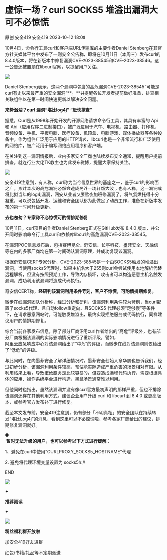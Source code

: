 #  虚惊一场？curl SOCKS5 堆溢出漏洞大可不必惊慌   
原创 安全419  安全419   2023-10-12 18:08  
  
[](https://mp.weixin.qq.com/s?__biz=MzUyMDQ4OTkyMg==&mid=2247518574&idx=1&sn=55703f3667c5d3024fafb003a7b41058&chksm=f9eb57c3ce9cded57370ff25aa2637e9409dc2e52976cb54a203cdc29e51ef833e5591eed0e8&scene=21#wechat_redirect)  
  
  
  
10月4日，命令行工具curl和客户端URL传输库的主要作者Daniel Stenberg在其官方社交媒体平台中发布了一则安全公告称，即将在10月11日（本周三）发布curl的8.4.0版本，将在新版本中修复漏洞CVE-2023-38545和CVE-2023-38546。这一公告还被置顶在libcurl官网，以提醒用户关注。  
  
  
![](https://mmbiz.qpic.cn/mmbiz_png/9lmiax2vemgg0YdHGcAibZpaiaZrjfJVZYIw4pWWz9J2hRPV4BKyFuPXE1F6S7gpBicZyYgG9FbyJUs9BRd2Fv1kEg/640?wx_fmt=png "")  
  
  
Daniel Stenberg表示，这两个漏洞中包含的高危漏洞CVE-2023-38545“可能是curl有史以来最严重的安全漏洞”**。**并提醒各位开发者提前做好准备，排查相关联组件以在第一时间快速更新以解决安全问题。  
  
  
**来势汹汹？curl 漏洞“堪比log4j” “赶快排查”**  
  
  
  
据悉，Curl是从1998年开始开发的开源网络请求命令行工具，其具有丰富的 Api 和 Abi（应用程序二进制接口），被广泛应用于汽车、电视机、路由器、打印机、音频设备、手机、平板电脑、医疗设备、机顶盒、电脑游戏、媒体播放器等各种设备中。作为组件广泛用于应用的HTTP请求，libcurl也是一个非常流行和广泛使用的网络库，被广泛用于编写网络应用程序和客户端。  
  
  
在关注到这一漏洞情报后，业内多家安全厂商也陆续发布安全通知，提醒用户提前排查。就连行业大佬TK教主也为此发布微博，提醒大家保持关注。  
  
  
![](https://mmbiz.qpic.cn/mmbiz_png/9lmiax2vemgg0YdHGcAibZpaiaZrjfJVZYIUkBcQBNXFXQVHKAfGIwjRVgZHeNXRdZDskYKSqicct9ZZd7m3KaJoZA/640?wx_fmt=png "")  
  
  
安全419注意到，有人称，curl称为当今信息世界的基座之一，鉴于curl的影响面之广，预计本次的高危漏洞必然会造成另外一场轩然大波；也有人称，这一漏洞或将比拟当年的log4j漏洞，网安从业者又要熬夜加班修漏洞了，将气氛烘托得十分凝重，可以说包括开发、运维和安全团队都为此做足了动员工作，准备在新版本发布的第一时间升级更新。  
  
  
**去也匆匆？专家称不必惊慌可酌情排期修复**  
  
  
  
10月11日，curl项目的作者Daniel Stenberg正式在GitHub发布 8.4.0 版本，并公开同时影响命令行工具curl和依赖库libcurl的高危漏洞CVE-2023-38545。  
  
  
在漏洞POC信息发布后，包括赛博昆仑、奇安信、长亭科技、墨菲安全、天融信等在内的多家厂商均在第一时间确认漏洞原理，并成功复现该漏洞。  
  
  
根据奇安信CERT专家分析，CVE-2023-38545是一个由SOCKS5触发的堆溢出漏洞，当使用socks5代理时，如果主机名大于255则curl会尝试使用本地解析代替远程解析，但没有按照预期工作，导致内存损坏，攻击者可以构造恶意主机名触发漏洞，成功利用该漏洞将造成代码执行。  
  
  
奇安信CERT称，**经研判该漏洞利用条件苛刻，客户不惊慌，可酌情排期修复。**  
  
  
微步在线漏洞团队分析称，经过分析和研判，该漏洞利用条件较为苛刻，当curl配置了socks5代理、且自动follow重定向、且SOCKS5 代理必须“足够慢”等条件下，在请求恶意网站时，可能触发堆溢出，最终实现拒绝服务或代码执行，同样建议用户酌情排期修复。  
  
  
综合当前各家发布信息，除了部分厂商沿用curl作者给出的“高危”评级外，也有部分厂商根据该漏洞的实际影响情况进行了重新评级，譬如，  
阿里云应急响应中心对该漏洞给出了“中危”的评级，而微步在线对该漏洞则仅给出了“低危”的评级。  
  
  
与此同时，在向墨菲安全了解详细情况时，墨菲安全创始人章华鹏也告诉我们，经过初步分析，该漏洞利用条件较高，预估能实际造成严重危害的场景相对有限。从利用结果上看，导致拒绝服务是比较容易的，但要造成远程代码执行，需要根据具体的应用、操作系统平台进行构造，黑盒场景通常难以利用。  
  
  
但他同时也指出，虽然该漏洞并没有像curl官方最初声明的那样严重，但也不排除该漏洞还存在其他利用方式。建议企业用户升级 curl 和 libcurl 到 8.4.0 或更高版本，或参考官方发布补丁进行修复。  
  
  
截至本文发布前，安全419注意到，仍有部分「不明真相」的安全团队在持续转发“堪比Log4j”的消息，看到这里可以不必惊慌啦，参考各家厂商给出的建议，排期修复漏洞就好。  
  
  
●  
 **暂时无法升级的用户，也可以参考以下方式进行缓解：**  
  
  
1、避免在curl中使用“CURLPROXY_SOCKS5_HOSTNAME”代理  
  
  
2. 避免将代理环境变量设置为 socks5h://  
  
  
  
END  
  
  
![](https://mmbiz.qpic.cn/mmbiz_gif/9lmiax2vemgg0YdHGcAibZpaiaZrjfJVZYI9TpwhYpsYibMZGzuUqYEJweWaJiaAeX37TCeiaOKZ8qOdXlB6oCgiaPERg/640?wx_fmt=gif "")  
  
  
✦  
  
**推荐阅读**  
  
✦  
  
  
[](http://mp.weixin.qq.com/s?__biz=MzUyMDQ4OTkyMg==&mid=2247532486&idx=1&sn=9eed92eedd7fdc787e46258d2b8b3435&chksm=f9eba16bce9c287db0b73324f8edcf894c3a9b41e9ee5f15bd856fb92702df6ac772f28e9bf2&scene=21#wechat_redirect)  
  
[](http://mp.weixin.qq.com/s?__biz=MzUyMDQ4OTkyMg==&mid=2247532446&idx=1&sn=db95163d671049bc485c596787f7dea4&chksm=f9eba133ce9c2825b2e7555b130b48791f44378ed0ad3f06803343dc618a47062bffc8d76cf1&scene=21#wechat_redirect)  
  
[](http://mp.weixin.qq.com/s?__biz=MzUyMDQ4OTkyMg==&mid=2247532384&idx=1&sn=6e9bc75cc6548dd184400b778b796dc0&chksm=f9eba1cdce9c28db8e5107b0d3390e351cf2f7cae66be15fd8c3c081966e8fea5fd86e0045a0&scene=21#wechat_redirect)  
  
  
![](https://mmbiz.qpic.cn/mmbiz_jpg/9lmiax2vemgg0YdHGcAibZpaiaZrjfJVZYI7wt8CgBdyZYrVVVVOdzRVjLGQ2jibkputPL78qY2J7zfkicgcwHeQmCQ/640?wx_fmt=jpeg "")  
  
**粉丝福利群开放啦**  
  
加安全419好友进群  
  
红包/书籍/礼品等不定期派送  
  

